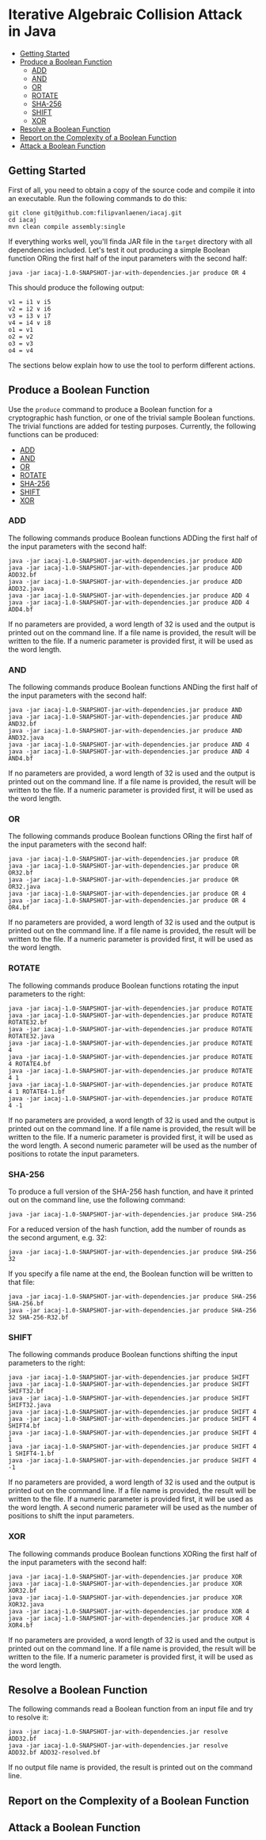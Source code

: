 # Iterative Algebraic Collision Attack in Java

- [Getting Started](#getting-started)
- [Produce a Boolean Function](#produce-a-boolean-function)
  - [ADD](#add)
  - [AND](#and)
  - [OR](#or)
  - [ROTATE](#rotate)
  - [SHA-256](#sha-256)
  - [SHIFT](#shift)
  - [XOR](#xor)
- [Resolve a Boolean Function](#resolve-a-boolean-function)
- [Report on the Complexity of a Boolean Function](#report-on-the-complexity-of-a-boolean-function)
- [Attack a Boolean Function](#attack-a-boolean-function)

## Getting Started

First of all, you need to obtain a copy of the source code and compile it into an executable. Run the following commands
to do this:

```
git clone git@github.com:filipvanlaenen/iacaj.git
cd iacaj
mvn clean compile assembly:single
```

If everything works well, you'll finda JAR file in the `target` directory with all dependencies included. Let's test it
out producing a simple Boolean function ORing the first half of the input parameters with the second half:

```
java -jar iacaj-1.0-SNAPSHOT-jar-with-dependencies.jar produce OR 4
```

This should produce the following output:

```
v1 = i1 ∨ i5
v2 = i2 ∨ i6
v3 = i3 ∨ i7
v4 = i4 ∨ i8
o1 = v1
o2 = v2
o3 = v3
o4 = v4
```

The sections below explain how to use the tool to perform different actions.

## Produce a Boolean Function

Use the `produce` command to produce a Boolean function for a cryptographic hash function, or one of the trivial sample
Boolean functions. The trivial functions are added for testing purposes. Currently, the following functions can be
produced:

- [ADD](#add)
- [AND](#and)
- [OR](#or)
- [ROTATE](#rotate)
- [SHA-256](#sha-256)
- [SHIFT](#shift)
- [XOR](#xor)

### ADD

The following commands produce Boolean functions ADDing the first half of the input parameters with the second half:

```
java -jar iacaj-1.0-SNAPSHOT-jar-with-dependencies.jar produce ADD
java -jar iacaj-1.0-SNAPSHOT-jar-with-dependencies.jar produce ADD ADD32.bf
java -jar iacaj-1.0-SNAPSHOT-jar-with-dependencies.jar produce ADD ADD32.java
java -jar iacaj-1.0-SNAPSHOT-jar-with-dependencies.jar produce ADD 4
java -jar iacaj-1.0-SNAPSHOT-jar-with-dependencies.jar produce ADD 4 ADD4.bf
```

If no parameters are provided, a word length of 32 is used and the output is printed out on the command line. If a file
name is provided, the result will be written to the file. If a numeric parameter is provided first, it will be used as
the word length. 

### AND

The following commands produce Boolean functions ANDing the first half of the input parameters with the second half:

```
java -jar iacaj-1.0-SNAPSHOT-jar-with-dependencies.jar produce AND
java -jar iacaj-1.0-SNAPSHOT-jar-with-dependencies.jar produce AND AND32.bf
java -jar iacaj-1.0-SNAPSHOT-jar-with-dependencies.jar produce AND AND32.java
java -jar iacaj-1.0-SNAPSHOT-jar-with-dependencies.jar produce AND 4
java -jar iacaj-1.0-SNAPSHOT-jar-with-dependencies.jar produce AND 4 AND4.bf
```

If no parameters are provided, a word length of 32 is used and the output is printed out on the command line. If a file
name is provided, the result will be written to the file. If a numeric parameter is provided first, it will be used as
the word length. 

### OR

The following commands produce Boolean functions ORing the first half of the input parameters with the second half:

```
java -jar iacaj-1.0-SNAPSHOT-jar-with-dependencies.jar produce OR
java -jar iacaj-1.0-SNAPSHOT-jar-with-dependencies.jar produce OR OR32.bf
java -jar iacaj-1.0-SNAPSHOT-jar-with-dependencies.jar produce OR OR32.java
java -jar iacaj-1.0-SNAPSHOT-jar-with-dependencies.jar produce OR 4
java -jar iacaj-1.0-SNAPSHOT-jar-with-dependencies.jar produce OR 4 OR4.bf
```

If no parameters are provided, a word length of 32 is used and the output is printed out on the command line. If a file
name is provided, the result will be written to the file. If a numeric parameter is provided first, it will be used as
the word length. 

### ROTATE

The following commands produce Boolean functions rotating the input parameters to the right:

```
java -jar iacaj-1.0-SNAPSHOT-jar-with-dependencies.jar produce ROTATE
java -jar iacaj-1.0-SNAPSHOT-jar-with-dependencies.jar produce ROTATE ROTATE32.bf
java -jar iacaj-1.0-SNAPSHOT-jar-with-dependencies.jar produce ROTATE ROTATE32.java
java -jar iacaj-1.0-SNAPSHOT-jar-with-dependencies.jar produce ROTATE 4
java -jar iacaj-1.0-SNAPSHOT-jar-with-dependencies.jar produce ROTATE 4 ROTATE4.bf
java -jar iacaj-1.0-SNAPSHOT-jar-with-dependencies.jar produce ROTATE 4 1
java -jar iacaj-1.0-SNAPSHOT-jar-with-dependencies.jar produce ROTATE 4 1 ROTATE4-1.bf
java -jar iacaj-1.0-SNAPSHOT-jar-with-dependencies.jar produce ROTATE 4 -1
```

If no parameters are provided, a word length of 32 is used and the output is printed out on the command line. If a file
name is provided, the result will be written to the file. If a numeric parameter is provided first, it will be used as
the word length. A second numeric parameter will be used as the number of positions to rotate the input parameters.

### SHA-256

To produce a full version of the SHA-256 hash function, and have it printed out on the command line, use the following
command:

```
java -jar iacaj-1.0-SNAPSHOT-jar-with-dependencies.jar produce SHA-256
```

For a reduced version of the hash function, add the number of rounds as the second argument, e.g. 32:

```
java -jar iacaj-1.0-SNAPSHOT-jar-with-dependencies.jar produce SHA-256 32
```

If you specify a file name at the end, the Boolean function will be written to that file:

```
java -jar iacaj-1.0-SNAPSHOT-jar-with-dependencies.jar produce SHA-256 SHA-256.bf
java -jar iacaj-1.0-SNAPSHOT-jar-with-dependencies.jar produce SHA-256 32 SHA-256-R32.bf
```

### SHIFT

The following commands produce Boolean functions shifting the input parameters to the right:

```
java -jar iacaj-1.0-SNAPSHOT-jar-with-dependencies.jar produce SHIFT
java -jar iacaj-1.0-SNAPSHOT-jar-with-dependencies.jar produce SHIFT SHIFT32.bf
java -jar iacaj-1.0-SNAPSHOT-jar-with-dependencies.jar produce SHIFT SHIFT32.java
java -jar iacaj-1.0-SNAPSHOT-jar-with-dependencies.jar produce SHIFT 4
java -jar iacaj-1.0-SNAPSHOT-jar-with-dependencies.jar produce SHIFT 4 SHIFT4.bf
java -jar iacaj-1.0-SNAPSHOT-jar-with-dependencies.jar produce SHIFT 4 1
java -jar iacaj-1.0-SNAPSHOT-jar-with-dependencies.jar produce SHIFT 4 1 SHIFT4-1.bf
java -jar iacaj-1.0-SNAPSHOT-jar-with-dependencies.jar produce SHIFT 4 -1
```

If no parameters are provided, a word length of 32 is used and the output is printed out on the command line. If a file
name is provided, the result will be written to the file. If a numeric parameter is provided first, it will be used as
the word length. A second numeric parameter will be used as the number of positions to shift the input parameters.

### XOR

The following commands produce Boolean functions XORing the first half of the input parameters with the second half:

```
java -jar iacaj-1.0-SNAPSHOT-jar-with-dependencies.jar produce XOR
java -jar iacaj-1.0-SNAPSHOT-jar-with-dependencies.jar produce XOR XOR32.bf
java -jar iacaj-1.0-SNAPSHOT-jar-with-dependencies.jar produce XOR XOR32.java
java -jar iacaj-1.0-SNAPSHOT-jar-with-dependencies.jar produce XOR 4
java -jar iacaj-1.0-SNAPSHOT-jar-with-dependencies.jar produce XOR 4 XOR4.bf
```

If no parameters are provided, a word length of 32 is used and the output is printed out on the command line. If a file
name is provided, the result will be written to the file. If a numeric parameter is provided first, it will be used as
the word length. 

## Resolve a Boolean Function

The following commands read a Boolean function from an input file and try to resolve it:

```
java -jar iacaj-1.0-SNAPSHOT-jar-with-dependencies.jar resolve ADD32.bf
java -jar iacaj-1.0-SNAPSHOT-jar-with-dependencies.jar resolve ADD32.bf ADD32-resolved.bf
```

If no output file name is provided, the result is printed out on the command line.

## Report on the Complexity of a Boolean Function

## Attack a Boolean Function
